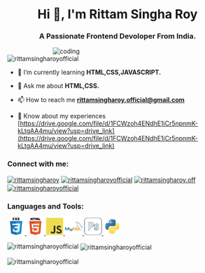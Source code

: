 <h1 align="center">Hi 👋, I'm Rittam Singha Roy</h1>
<h3 align="center">A Passionate Frontend Devoloper From India.</h3>
<image align="right" alt="coding" width="400"src="https://miro.medium.com/max/1360/0*7Q3yvSIv_t0ioJ-Z.gif">
<p align="left"> <img src="https://komarev.com/ghpvc/?username=rittamsingharoyofficial&label=Profile%20views&color=0e75b6&style=flat" alt="rittamsingharoyofficial" /> </p>

- 🌱 I’m currently learning **HTML,CSS,JAVASCRIPT.**

- 💬 Ask me about **HTML,CSS.**

- 📫 How to reach me **rittamsingharoy.official@gmail.com**

- 📄 Know about my experiences [https://drive.google.com/file/d/1FCWzoh4ENdhE1iCr5npnmK-kLtgAA4mu/view?usp=drive_link](https://drive.google.com/file/d/1FCWzoh4ENdhE1iCr5npnmK-kLtgAA4mu/view?usp=drive_link)

<h3 align="left">Connect with me:</h3>
<p align="left">
<a href="https://twitter.com/rittamsingharoy" target="blank"><img align="center" src="https://raw.githubusercontent.com/rahuldkjain/github-profile-readme-generator/master/src/images/icons/Social/twitter.svg" alt="rittamsingharoy" height="30" width="40" /></a>
<a href="https://linkedin.com/in/rittamsingharoyofficial" target="blank"><img align="center" src="https://raw.githubusercontent.com/rahuldkjain/github-profile-readme-generator/master/src/images/icons/Social/linked-in-alt.svg" alt="rittamsingharoyofficial" height="30" width="40" /></a>
<a href="https://fb.com/rittamsingharoy.off" target="blank"><img align="center" src="https://raw.githubusercontent.com/rahuldkjain/github-profile-readme-generator/master/src/images/icons/Social/facebook.svg" alt="rittamsingharoy.off" height="30" width="40" /></a>
<a href="https://instagram.com/rittamsingharoyofficial" target="blank"><img align="center" src="https://raw.githubusercontent.com/rahuldkjain/github-profile-readme-generator/master/src/images/icons/Social/instagram.svg" alt="rittamsingharoyofficial" height="30" width="40" /></a>
</p>

<h3 align="left">Languages and Tools:</h3>
<p align="left"> <a href="https://www.w3schools.com/css/" target="_blank" rel="noreferrer"> <img src="https://raw.githubusercontent.com/devicons/devicon/master/icons/css3/css3-original-wordmark.svg" alt="css3" width="40" height="40"/> </a> <a href="https://www.w3.org/html/" target="_blank" rel="noreferrer"> <img src="https://raw.githubusercontent.com/devicons/devicon/master/icons/html5/html5-original-wordmark.svg" alt="html5" width="40" height="40"/> </a> <a href="https://developer.mozilla.org/en-US/docs/Web/JavaScript" target="_blank" rel="noreferrer"> <img src="https://raw.githubusercontent.com/devicons/devicon/master/icons/javascript/javascript-original.svg" alt="javascript" width="40" height="40"/> </a> <a href="https://www.mysql.com/" target="_blank" rel="noreferrer"> <img src="https://raw.githubusercontent.com/devicons/devicon/master/icons/mysql/mysql-original-wordmark.svg" alt="mysql" width="40" height="40"/> </a> <a href="https://www.photoshop.com/en" target="_blank" rel="noreferrer"> <img src="https://raw.githubusercontent.com/devicons/devicon/master/icons/photoshop/photoshop-line.svg" alt="photoshop" width="40" height="40"/> </a> <a href="https://www.python.org" target="_blank" rel="noreferrer"> <img src="https://raw.githubusercontent.com/devicons/devicon/master/icons/python/python-original.svg" alt="python" width="40" height="40"/> </a> </p>

<p><img align="left" src="https://github-readme-stats.vercel.app/api/top-langs?username=rittamsingharoyofficial&show_icons=true&locale=en&layout=compact" alt="rittamsingharoyofficial" /></p>

<p>&nbsp;<img align="center" src="https://github-readme-stats.vercel.app/api?username=rittamsingharoyofficial&show_icons=true&locale=en" alt="rittamsingharoyofficial" /></p>

<p><img align="center" src="https://github-readme-streak-stats.herokuapp.com/?user=rittamsingharoyofficial&" alt="rittamsingharoyofficial" /></p>
